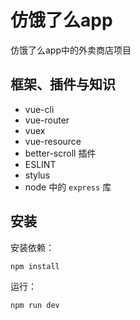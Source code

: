 # 仿饿了么app

仿饿了么app中的外卖商店项目

## 框架、插件与知识

- vue-cli
- vue-router
- vuex
- vue-resource
- better-scroll 插件
- ESLINT
- stylus
- node 中的 `express` 库

## 安装

安装依赖：
```
npm install
```

运行：
```
npm run dev
```
